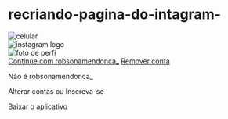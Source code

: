 # recriando-pagina-do-intagram-
<!DOCTYPE html>
<html lang="pt-br">

<head>
    <meta charset="UTF-8">
    <meta http-equiv="X-UA-Compatible" content="IE=edge">
    <meta name="viewport" content="width=device-width, initial-scale=1.0">
    <link rel="stylesheet" href="./style.css">
    <title>Instragram</title>
</head>

<body>
    <div class="instagram-wapper">
        <div class="instagram-phone">
            <img src="./img/instagram-celular.png" alt="celular" srcset="">
        </div>
        <div class="instagram-continue">
            <div class="group">
                <img src="./img/instagram-logo.png" alt="instagram logo" srcset="">
                <div class="profile-photo">
                    <img src="./img/perfil-instagram.PNG" alt="foto de perfi" srcset="">
                </div>
                <a href="#" class="instagram-login">Continue com robsonamendonca_</a>
                <a href="#" class="instagram-logout">Remover conta</a>
            </div>
            <div class="group">
                <p class="not-account">Não é robsonamendonca_</p>
                <p class="not-account">
                    <span class="link-blue">Alterar contas</span>
                    ou
                    <span class="link-blue">Inscreva-se</span>
                </p>
            </div>
            <div class="get-the-app">
                <p class="get-app">Baixar o aplicativo</p>
                <div class="download">
                    <a href="#" class="app-download"></a>
                    <a href="#" class="app-download"></a>
                </div>
            </div>
        </div>
    </div>



</body>

</html>
